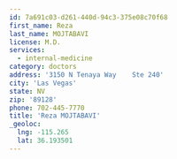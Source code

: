 ```yaml
---
id: 7a691c03-d261-440d-94c3-375e08c70f68
first_name: Reza
last_name: MOJTABAVI
license: M.D.
services:
  - internal-medicine
category: doctors
address: '3150 N Tenaya Way    Ste 240'
city: 'Las Vegas'
state: NV
zip: '89128'
phone: 702-445-7770
title: 'Reza MOJTABAVI'
_geoloc:
  lng: -115.265
  lat: 36.193501
---
```

